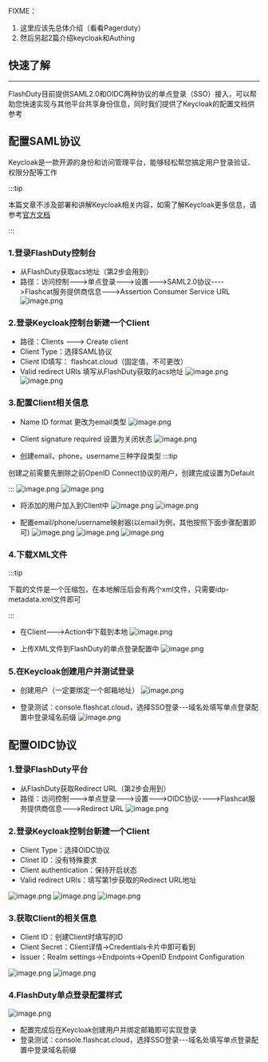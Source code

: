 FIXME：
1. 这里应该先总体介绍（看看Pagerduty）
2. 然后另起2篇介绍keycloak和Authing

## 快速了解
---
FlashDuty目前提供SAML2.0和OIDC两种协议的单点登录（SSO）接入，可以帮助您快速实现与其他平台共享身份信息，同时我们提供了Keycloak的配置文档供参考


## 配置SAML协议

Keycloak是一款开源的身份和访问管理平台，能够轻松帮您搞定用户登录验证、权限分配等工作

:::tip

本篇文章不涉及部署和讲解Keycloak相关内容，如需了解Keycloak更多信息，请参考[官方文档](https://www.keycloak.org/)

:::

### 1.登录FlashDuty控制台
- 从FlashDuty获取acs地址（第2步会用到）
- 路径：访问控制--->单点登录--->设置--->SAML2.0协议---->Flashcat服务提供商信息--->Assertion Consumer Service URL
![image.png](https://api.apifox.com/api/v1/projects/4169655/resources/437194/image-preview)

### 2.登录Keycloak控制台新建一个Client
- 路径：Clients ---> Create client
- Client Type：选择SAML协议
- Client ID填写： flashcat.cloud（固定值，不可更改）
- Valid redirect URIs 填写从FlashDuty获取的acs地址
![image.png](https://api.apifox.com/api/v1/projects/4169655/resources/437197/image-preview)
![image.png](https://api.apifox.com/api/v1/projects/4169655/resources/437029/image-preview)

### 3.配置Client相关信息

- Name ID format 更改为email类型
![image.png](https://api.apifox.com/api/v1/projects/4169655/resources/437031/image-preview)

- Client signature required 设置为关闭状态
![image.png](https://api.apifox.com/api/v1/projects/4169655/resources/437195/image-preview)


- 创建email，phone，username三种字段类型
:::tip

创建之前需要先删除之前OpenID Connect协议的用户，创建完成设置为Default

:::
![image.png](https://api.apifox.com/api/v1/projects/4169655/resources/437033/image-preview)
![image.png](https://api.apifox.com/api/v1/projects/4169655/resources/437034/image-preview)

- 将添加的用户加入到Client中
![image.png](https://api.apifox.com/api/v1/projects/4169655/resources/437037/image-preview)
![image.png](https://api.apifox.com/api/v1/projects/4169655/resources/437038/image-preview)


- 配置email/phone/username映射器(以email为例，其他按照下面步骤配置即可)
![image.png](https://api.apifox.com/api/v1/projects/4169655/resources/437057/image-preview)
![image.png](https://api.apifox.com/api/v1/projects/4169655/resources/437058/image-preview)
![image.png](https://api.apifox.com/api/v1/projects/4169655/resources/437060/image-preview)

### 4.下载XML文件
:::tip

下载的文件是一个压缩包，在本地解压后会有两个xml文件，只需要idp-metadata.xml文件即可

:::
 - 在Client--->Action中下载到本地
![image.png](https://api.apifox.com/api/v1/projects/4169655/resources/437039/image-preview)

- 上传XML文件到FlashDuty的单点登录配置中
![image.png](https://api.apifox.com/api/v1/projects/4169655/resources/437040/image-preview)


### 5.在Keycloak创建用户并测试登录

- 创建用户（一定要绑定一个邮箱地址）
![image.png](https://api.apifox.com/api/v1/projects/4169655/resources/437041/image-preview)

- 登录测试：console.flashcat.cloud，选择SSO登录---域名处填写单点登录配置中登录域名前缀
![image.png](https://api.apifox.com/api/v1/projects/4169655/resources/437062/image-preview)

## 配置OIDC协议

### 1.登录FlashDuty平台
- 从FlashDuty获取Redirect URL（第2步会用到）
- 路径：访问控制--->单点登录--->设置--->OIDC协议---->Flashcat服务提供商信息--->Redirect URL
![image.png](https://api.apifox.com/api/v1/projects/4169655/resources/437183/image-preview)

### 2.登录Keycloak控制台新建一个Client

- Client Type：选择OIDC协议
- Clinet ID：没有特殊要求
- Client authentication：保持开启状态
- Valid redirect URIs：填写第1步获取的Redirect URL地址

![image.png](https://api.apifox.com/api/v1/projects/4169655/resources/437179/image-preview)
![image.png](https://api.apifox.com/api/v1/projects/4169655/resources/437180/image-preview)
![image.png](https://api.apifox.com/api/v1/projects/4169655/resources/437184/image-preview)

### 3.获取Client的相关信息

- Client ID：创建Client时填写的ID
- Client Secret：Client详情->Credentials卡片中即可看到
- Issuer：Realm settings->Endpoints->OpenID Endpoint Configuration

![image.png](https://api.apifox.com/api/v1/projects/4169655/resources/437186/image-preview)
![image.png](https://api.apifox.com/api/v1/projects/4169655/resources/437187/image-preview)

### 4.FlashDuty单点登录配置样式

![image.png](https://api.apifox.com/api/v1/projects/4169655/resources/437188/image-preview)

- 配置完成后在Keycloak创建用户并绑定邮箱即可实现登录
- 登录测试：console.flashcat.cloud，选择SSO登录---域名处填写单点登录配置中登录域名前缀